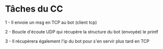 # Tâches du CC 
1 - Il envoie un msg en TCP au bot (client tcp)

2 - Boucle d'écoute UDP qui récupère la structure du bot (envoyée) le printf

3 - Il récupèrera également l'ip du bot pour s'en servir plus tard en TCP
